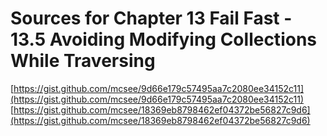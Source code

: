 # Sources for Chapter 13 Fail Fast - 13.5 Avoiding Modifying Collections While Traversing

[https://gist.github.com/mcsee/9d66e179c57495aa7c2080ee34152c11](https://gist.github.com/mcsee/9d66e179c57495aa7c2080ee34152c11)
[https://gist.github.com/mcsee/18369eb8798462ef04372be56827c9d6](https://gist.github.com/mcsee/18369eb8798462ef04372be56827c9d6)